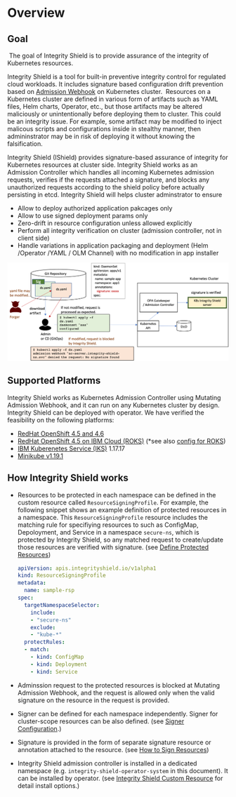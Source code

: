 # Overview
## Goal
​
The goal of Integrity Shield is to provide assurance of the integrity of Kubernetes resources.

Integrity Shield is a tool for built-in preventive integrity control for regulated cloud workloads. It includes signature based configuration drift prevention based on [Admission Webhook](https://kubernetes.io/docs/reference/access-authn-authz/admission-controllers/) on Kubernetes cluster.
​
Resources on a Kubernetes cluster are defined in various form of artifacts such as YAML files, Helm charts, Operator, etc., but those artifacts may be altered maliciously or unintentionally before deploying them to cluster.
This could be an integrity issue. For example, some artifact may be modified to inject malicous scripts and configurations inside in stealthy manner, then admininstrator may be in risk of deploying it without knowing the falsification.

Integrity Shield (IShield) provides signature-based assurance of integrity for Kubernetes resources at cluster side. Integrity Shield works as an Admission Controller which handles all incoming Kubernetes admission requests, verifies if the requests attached a signature, and blocks any unauthorized requests according to the shield policy before actually persisting in etcd. Integrity Shield will helps cluster adminstrator to ensure
- Allow to deploy authorized application pakcages only
- Allow to use signed deployment params only
- Zero-drift in resource configuration unless allowed explicitly
- Perform all integrity verification on cluster (admission controller, not in client side)
- Handle variations in application packaging and deployment (Helm /Operator /YAML / OLM Channel) with no modification in app installer

![Scenario](ishield-scenario.png)

## Supported Platforms
Integrity Shield works as Kubernetes Admission Controller using Mutating Admission Webhook, and it can run on any Kubernetes cluster by design.
Integrity Shield can be deployed with operator. We have verified the feasibility on the following platforms:

- [RedHat OpenShift 4.5 and 4.6](https://www.openshift.com/)
- [RedHat OpenShift 4.5 on IBM Cloud (ROKS)](https://www.openshift.com/products/openshift-ibm-cloud) (*see also [config for ROKS](README_CONFIG_FOR_ROKS.md))
- [IBM Kuberenetes Service (IKS)](https://www.ibm.com/cloud/container-service/) 1.17.17
- [Minikube v1.19.1](https://kubernetes.io/docs/setup/learning-environment/minikube/)

## How Integrity Shield works
- Resources to be protected in each namespace can be defined in the custom resource called `ResourceSigningProfile`. For example, the following snippet shows an example definition of protected resources in a namespace. This `ResourceSigningProfile` resource includes the matching rule for specifiying resources to such as ConfigMap, Depoloyment, and Service in a namespace `secure-ns`, which is protected by Integrity Shield, so any matched request to create/update those resources are verified with signature.  (see [Define Protected Resources](README_FOR_RESOURCE_SIGNING_PROFILE.md))
​
  ```yaml
  apiVersion: apis.integrityshield.io/v1alpha1
  kind: ResourceSigningProfile
  metadata:
    name: sample-rsp
  spec:
    targetNamespaceSelector:
      include:
      - "secure-ns"
      exclude:
      - "kube-*"
    protectRules:
    - match:
      - kind: ConfigMap
      - kind: Deployment
      - kind: Service
  ```
  
- Adminssion request to the protected resources is blocked at Mutating Admission Webhook, and the request is allowed only when the valid signature on the resource in the request is provided.
- Signer can be defined for each namespace independently. Signer for cluster-scope resources can be also defined. (see [Signer Configuration](README_SIGNER_CONFIG.md).)
- Signature is provided in the form of separate signature resource or annotation attached to the resource. (see [How to Sign Resources](README_RESOURCE_SIGNATURE.md))
- Integrity Shield admission controller is installed in a dedicated namespace (e.g. `integrity-shield-operator-system` in this document). It can be installed by operator. (see [Integrity Shield Custom Resource](README_ISHIELD_OPERATOR_CR.md) for detail install options.)
​